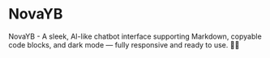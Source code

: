 # NovaYB
NovaYB - A sleek, AI-like chatbot interface supporting Markdown, copyable code blocks, and dark mode — fully responsive and ready to use. 🚀💬
